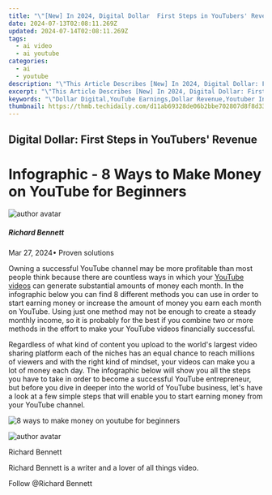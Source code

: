 ```yaml
---
title: "\"[New] In 2024, Digital Dollar  First Steps in YouTubers' Revenue\""
date: 2024-07-13T02:08:11.269Z
updated: 2024-07-14T02:08:11.269Z
tags:
  - ai video
  - ai youtube
categories:
  - ai
  - youtube
description: "\"This Article Describes [New] In 2024, Digital Dollar: First Steps in YouTubers' Revenue\""
excerpt: "\"This Article Describes [New] In 2024, Digital Dollar: First Steps in YouTubers' Revenue\""
keywords: "\"Dollar Digital,YouTube Earnings,Dollar Revenue,Youtuber Income,Online Currency,Virtual Money Growth,Streaming Payments,Dollar Digital,YouTube Earnings,Dollar Revenue,Youtuber Income,Online Currency,Virtual Money Growth,Streaming Payments,Dollar Digital -> Digital Dollar,Dollar Revenue -> Dollar Income,Online Currency -> Online Money (Simplified for Keyword Length),Virtual Money Growth -> Money Growth (to Fit Within the Constraint While Maintaining Relevance),Streaming Payments -> Streaming Paid (Shortened to Fit the Character Limit without Losing Meaning)\""
thumbnail: https://thmb.techidaily.com/d11ab69328de06b2bbe702807d8f8d332f02dd668667f50f1987a428d6465f16.jpg
---
```


## Digital Dollar: First Steps in YouTubers' Revenue

# Infographic - 8 Ways to Make Money on YouTube for Beginners

![author avatar](https://images.wondershare.com/filmora/article-images/richard-bennett.jpg)

##### Richard Bennett

 Mar 27, 2024• Proven solutions

Owning a successful YouTube channel may be more profitable than most people think because there are countless ways in which your [YouTube videos](https://tools.techidaily.com/wondershare/filmora/download/) can generate substantial amounts of money each month. In the infographic below you can find 8 different methods you can use in order to start earning money or increase the amount of money you earn each month on YouTube. Using just one method may not be enough to create a steady monthly income, so it is probably for the best if you combine two or more methods in the effort to make your YouTube videos financially successful.

Regardless of what kind of content you upload to the world's largest video sharing platform each of the niches has an equal chance to reach millions of viewers and with the right kind of mindset, your videos can make you a lot of money each day. The infographic below will show you all the steps you have to take in order to become a successful YouTube entrepreneur, but before you dive in deeper into the world of YouTube business, let's have a look at a few simple steps that will enable you to start earning money from your YouTube channel.

![8 ways to make money on youtube for beginners](https://filmora.wondershare.com/youtube-video-editing/8-ways-to-make-money-on-youtube-for-beginners.jpg)

![author avatar](https://images.wondershare.com/filmora/article-images/richard-bennett.jpg)

Richard Bennett

Richard Bennett is a writer and a lover of all things video.

Follow @Richard Bennett


<ins class="adsbygoogle"
     style="display:block"
     data-ad-format="autorelaxed"
     data-ad-client="ca-pub-7571918770474297"
     data-ad-slot="1223367746"></ins>



<ins class="adsbygoogle"
     style="display:block"
     data-ad-client="ca-pub-7571918770474297"
     data-ad-slot="8358498916"
     data-ad-format="auto"
     data-full-width-responsive="true"></ins>




